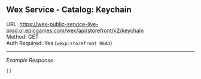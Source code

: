 ## Wex Service - Catalog: Keychain

URL: https://wex-public-service-live-prod.ol.epicgames.com/wex/api/storefront/v2/keychain \
Method: GET \
Auth Required: Yes (`wexp:storefront READ`)

---

_Example Response_

```json
[]
```

